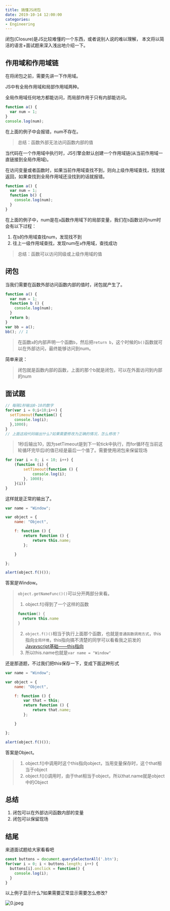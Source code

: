 ```yaml
---
title: 搞懂JS闭包
date: 2019-10-14 12:00:00
categories:
- Engineering
---
```


闭包(Closure)是JS比较难懂的一个东西，或者说别人说的难以理解， 本文将以简洁的语言+面试题来深入浅出地介绍一下。

## 作用域和作用域链

在将闭包之前，需要先讲一下作用域。

JS中有全局作用域和局部作用域两种。

全局作用域任何地方都能访问，而局部作用于只有内部能访问。

```javascript
function a() {
  var num = 1;
}
console.log(num);
```

在上面的例子中会报错，num不存在。

> 总结：函数外部无法访问函数内部的值

当代码在一个作用域中执行时，JS引擎会默认创建一个作用域链(从当前作用域一直链接到全局作用域)。

在访问变量或者函数时，如果当前作用域查找不到，则向上级作用域查找，找到就返回，如果查找到全局作用域还没找到的话就报错。

```javascript
function a() {
  var num = 1;
  function b() {
    console.log(num);
  }
}
```

在上面的例子中，num是在`a`函数作用域下的局部变量，我们在`b`函数访问num时会有以下过程：

1. 在`b`的作用域查找num，发现找不到
2. 往上一级作用域查找，发现num在`a`作用域，查找成功

> 总结：函数可以访问同级或上级作用域的值

## 闭包

当我们需要在函数外部访问函数内部的值时，闭包就产生了。

```javascript
function a() {
  var num = 1;
  function b () {
    console.log(num);
  }
  return b;
}
var bb = a();
bb(); // 1
```

> 在函数`a`的内部声明一个函数`b`，然后把`return b`，这个时候的`b()`函数就可以在外部访问，最终能够访问到num。

简单来说：

> 闭包就是函数内部的函数，上面的那个b就是闭包，可以在外面访问到内部的num

## 面试题

```javascript
// 每隔1秒输出0-10的数字
for(var i = 0;i<10;i++) {
  setTimeout(function() {
    console.log(i);
  },1000);
}
// 上面这段代码输出什么?如果需要修改为正确的情况，怎么修改？
```

> 1秒后输出10，因为setTimeout是到下一轮tick中执行，而for循环在当前这轮循环完毕后i的值已经是最后一个值了。需要使用闭包来保留现场

```javascript
for (var i = 0; i < 10; i++) {
    (function (i) {
        setTimeout(function () {
            console.log(i);
        }, 1000);
    }(i))
}
```

这样就是正常的输出了。

```javascript
var name = "Window";

var object = {
    name: "Object",

    f: function () {
        return function () {
            return this.name;
        };

    }

};

alert(object.f()());
```

答案是Window。

> `object.getNameFunc()()`可以分开两部分来看。
>
> 1. object.f()得到了一个这样的函数
>
> ```javascript
> function() {
>   return this.name
> }
> ```
> 2. `object.f()()`相当于执行上面那个函数，也就是`普通函数调用方式`，this指向`全局环境`，this指向搞不清楚的同学可以看看我之前发的[Javavscript基础——this指向](https://www.ddhigh.com/2019/09/27/javascript-this.html)
> 3. 所以this.name也就是`var name = "Window"`

还是那道题，不过我们把this保存一下，变成下面这种形式

```javascript
var name = "Window";

var object = {
    name: "Object",

    f: function () {
        var that = this;
        return function () {
            return that.name;
        };

    }

};

alert(object.f()());
```

答案是Object。

> 1. object.f()中调用时这个this指向object，当用变量保存时，这个that相当于object
> 2. object.f()()调用时，由于that相当于object，所以that.name就是object中的Object

## 总结

1. 闭包可以在外部访问函数内部的变量
2. 闭包可以保留现场

## 结尾

来道面试题给大家看看吧

```javascript
const buttons = document.querySelectorAll('.btn');
for(var i = 0; i < buttons.length; i++) {
  buttons[i].onclick = function() {
    console.log(i);
  }
}
```

以上例子显示什么?如果需要正常显示需要怎么修改?

![0.jpeg](https://static.ddhigh.com/blog/2019-10-14-103646.jpg)